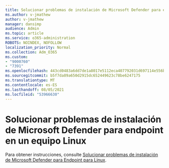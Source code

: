 ```yaml
---
title: Solucionar problemas de instalación de Microsoft Defender para endpoint en un equipo Linux
ms.author: v-jmathew
author: v-jmathew
manager: dansimp
audience: Admin
ms.topic: article
ms.service: o365-administration
ROBOTS: NOINDEX, NOFOLLOW
localization_priority: Normal
ms.collection: Adm_O365
ms.custom:
- "9000760"
- "7391"
ms.openlocfilehash: 443cd0483a6dd7de1a8017e5112eca407792031d697114e556ba4521d282ef91
ms.sourcegitcommit: b5f7da89a650d2915dc652449623c78be6247175
ms.translationtype: MT
ms.contentlocale: es-ES
ms.lasthandoff: 08/05/2021
ms.locfileid: "53966630"
---
```

# <a name="troubleshoot-installation-of-microsoft-defender-for-endpoint-on-a-linux-computer"></a>Solucionar problemas de instalación de Microsoft Defender para endpoint en un equipo Linux

Para obtener instrucciones, consulte [Solucionar problemas de instalación de Microsoft Defender para Endpoint para Linux](https://go.microsoft.com/fwlink/?linkid=2144673).
